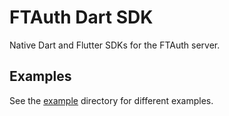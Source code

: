 # FTAuth Dart SDK
Native Dart and Flutter SDKs for the FTAuth server.

## Examples
See the [example](example/) directory for different examples.